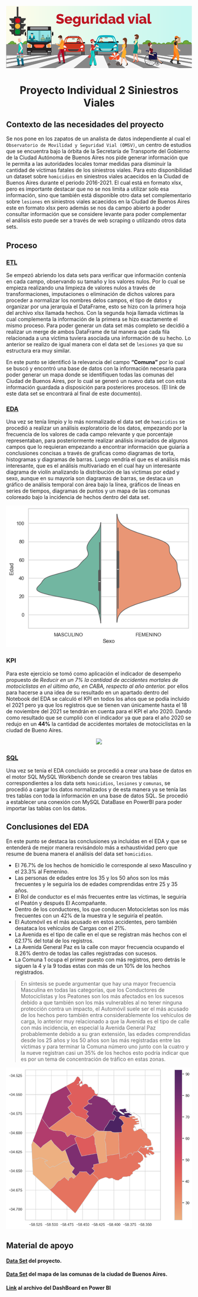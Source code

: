 <p align='center'>
<img src ="https://github.com/DavidssonGon/PI_02_Siniestros_Viales/blob/main/Imagenes/portada.png">
<p>

<h1 align='center'>
 <b>Proyecto Individual 2 Siniestros Viales</b>
</h1>

## Contexto de las necesidades del proyecto 

Se nos pone en los zapatos de un analista de datos independiente al cual el `Observatorio de Movilidad y Seguridad Vial (OMSV)`, un centro de estudios que se encuentra bajo la órbita de la Secretaría de Transporte del Gobierno de la Ciudad Autónoma de Buenos Aires nos pide generar información que le permita a las autoridades locales tomar medidas para disminuir la cantidad de víctimas fatales de los siniestros viales. Para esto disponibilidad un dataset sobre `homicidios` en siniestros viales acaecidos en la Ciudad de Buenos Aires durante el periodo 2016-2021. El cual está en formato xlsx, pero es importante destacar que no se nos limita a utilizar solo esa información, sino que también está disponible otro data set complementario sobre `lesiones` en siniestros viales acaecidos en la Ciudad de Buenos Aires este en formato xlsx pero además se nos da campo abierto a poder consultar información que se considere levante para poder complementar el análisis esto puede ser a través de web scraping o utilizando otros data sets. 

## Proceso 

### [ETL](https://github.com/DavidssonGon/PI_02_Siniestros_Viales/blob/main/ETL.ipynb)
Se empezó abriendo los data sets para verificar que información contenía en cada campo, observando su tamaño y los valores nulos. Por lo cual se empieza realizando una limpieza de valores nulos a través de transformaciones, imputaciones o eliminación de dichos valores para proceder a normalizar los nombres delos campos, el tipo de datos y organizar por una jerarquía el DataFrame, esto se hizo con la primera hoja del archivo xlsx llamada hechos. Con la segunda hoja llamada victimas la cual complementa la información de la primera se hizo exactamente el mismo proceso. Para poder generar un data set más completo se decidió a realizar un merge de ambos DataFrame de tal manera que cada fila relacionada a una víctima tuviera asociada una información de su hecho. Lo anterior se realizo de igual manera con el data set de `lesiones` ya que su estructura era muy similar. 

En este punto se identificó la relevancia del campo **“Comuna”** por lo cual se buscó y encontró una base de datos con la información necesaria para poder generar un mapa donde se identifiquen todas las comunas del Ciudad de Buenos Aires, por lo cual se generó un nuevo data set con esta información guardada a disposición para posteriores procesos. (El link de este data set se encontrará al final de este documento). 

### [EDA](https://github.com/DavidssonGon/PI_02_Siniestros_Viales/blob/main/EDA/EDA.ipynb)
Una vez se tenía limpio y lo más normalizado el data set de `homicidios` se procedió a realizar un análisis exploratorio de los datos, empezando por la frecuencia de los valores de cada campo relevante y que porcentaje representaban, para posteriormente realizar análisis invariados de algunos campos que lo requieran empezando a encontrar información que guiaría a conclusiones concisas a través de graficas como diagramas de torta, histogramas y diagramas de barras. Luego vendría el que es el análisis más interesante, que es el análisis multivariado en el cual hay un interesante diagrama de violín analizando la distribución de las victimas por edad y sexo, aunque en su mayoría son diagramas de barras, se destaca un gráfico de análisis temporal con área bajo la línea, gráficos de líneas en series de tiempos, diagramas de puntos y un mapa de las comunas coloreado bajo la incidencia de hechos dentro del data set. 
<p align='center'>
<img src ="https://github.com/DavidssonGon/PI_02_Siniestros_Viales/blob/main/Imagenes/violin.png">
<p>

### KPI
Para este ejercicio se tomó como aplicación el indicador de desempeño propuesto de *Reducir en un 7% la cantidad de accidentes mortales de motociclistas en el último año, en CABA, respecto al año anterior.* por ellos para hacerse a una idea de su resultado en un apartado dentro del Notebook del EDA se calculó el KPI en todos los años que se podía incluido el 2021 pero ya que los registros que se tienen van únicamente hasta el 18 de noviembre del 2021 se tendrán en cuenta para el KPI el año 2020. Dando como resultado que se cumplió con el indicador ya que para el año 2020 se redujo en un **44%** la cantidad de accidentes mortales de motociclistas en la ciudad de Bueno Aires. 
<p align='center'>
<img src ="https://github.com/DavidssonGon/PI_02_Siniestros_Viales/blob/main/Imagenes/%C3%A1reas.png">
<p>

### [SQL](https://github.com/DavidssonGon/PI_02_Siniestros_Viales/blob/main/DB_Siniestros.sql) 
Una vez se tenía el EDA concluido se procedió a crear una base de datos en el motor SQL MySQL Workbench donde se crearon tres tablas correspondientes a los data sets `homicidios`, `lesiones` y `comunas`, se procedió a cargar los datos normalizados y de esta manera ya se tenía las tres tablas con toda la información en una base de datos SQL. Se procedió a establecer una conexión con MySQL DataBase en PowerBI para poder importar las tablas con los datos.

## Conclusiones del EDA 

En este punto se destaca las conclusiones ya incluidas en el EDA y que se entenderá de mejor manera revisándolo más a exhaustividad pero que resume de buena manera el análisis del data set `homicidios`. 

- El 76.7% de los hechos de homicidio le corresponde al sexo Masculino y el 23.3% al Femenino. 
- Las personas de edades entre los 35 y los 50 años son los más frecuentes y le seguiría los de edades comprendidas entre 25 y 35 años. 
- El Rol de conductor es el más frecuentes entre las víctimas, le seguiría el Peatón y después El Acompañante. 
- Dentro de los conductores, los que conducen Motocicletas son los más frecuentes con un 42% de la muestra y le seguiría el peatón. 
- El Automóvil es el más acusado en estos accidentes, pero también desataca los vehículos de Cargas con el 21%. 
- La Avenida es el tipo de calle en el que se registran más hechos con el 62.17% del total de los registros. 
- La Avenida General Paz es la calle con mayor frecuencia ocupando el 8.26% dentro de todas las calles registradas con sucesos. 
- La Comuna 1 ocupa el primer puesto con más registros, pero detrás le siguen la 4 y la 9 todas estas con más de un 10% de los hechos registrados. 

> En síntesis se puede argumentar que hay una mayor frecuencia Masculina en todas las categorías, que los Conductores de Motociclistas y los Peatones son los más afectados en los sucesos debido a que también son los más vulnerables al no tener ninguna protección contra un impacto, el Automóvil suele ser el más acusado de los hechos pero también entra considerablemente los vehículos de carga, lo anterior muy relacionado a que la Avenida es el tipo de calle con más incidencia, en especial la Avenida General Paz probablemente debido a su gran extensión, las edades comprendidas desde los 25 años y los 50 años son las más registradas entre las víctimas y para terminar la Comuna número uno junto con la cuatro y la nueve registran casi un 35% de los hechos esto podría indicar que es por un tema de concentración de tráfico en estas zonas. 
<p align='center'>
<img src ="https://github.com/DavidssonGon/PI_02_Siniestros_Viales/blob/main/Imagenes/mapa_colored.png">
<p>

## Material de apoyo 

#### [Data Set](https://data.buenosaires.gob.ar/dataset/victimas-siniestros-viales) del proyecto. 

#### [Data Set](https://data.buenosaires.gob.ar/dataset/comunas) del mapa de las comunas de la ciudad de Buenos Aires. 

#### [Link](https://drive.google.com/drive/folders/1gXIGEOGLfdovzyx0xX9N5ZkDcLYjYxWy?usp=sharing) al archivo del DashBoard en Power BI 